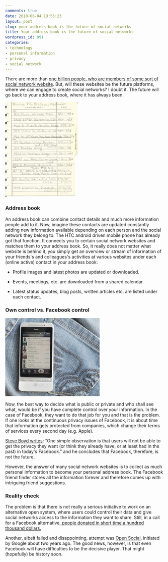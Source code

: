 ```yaml
---
comments: true
date: 2010-06-04 13:55:23
layout: post
slug: your-address-book-is-the-future-of-social-networks
title: Your address book is the future of social networks
wordpress_id: 991
categories:
- technology
- personal information
- privacy
- social network
---
```


There are more than [one billion people, who are members of some sort of social network website](http://en.wikipedia.org/wiki/List_of_social_networking_websites). But, will these websites be the future platforms, where we can engage to create social networks? I doubt it. The future will go back to your address book, where it has always been.

[![Photo by Zheem from Flickr (CC)](/images/In-My-Life-von-zheem1-233x300.jpg)](http://www.flickr.com/photos/zheem/2153364862/)




### Address book


An address book can combine contact details and much more information people add to it. Now, imagine these contacts are updated constantly adding new information available depending on each person and the social network they belong to. The HTC android driven mobile phone has already got that function. It connects you to certain social network websites and matches them to your address book. So, it really does not matter what website is behind it, you simply get an overview or stream of information of your friends's and colleagues's activities at various websites under each (online active) contact in your address book:






	
  * Profile images and latest photos are updated or downloaded.

	
  * Events, meetings, etc. are downloaded from a shared calendar.

	
  * Latest status updates, blog posts, written articles etc. are listed under each contact.







### Own control vs. Facebook control


[![Photo by laihiu from Flickr (CC)](/images/updates-of-contacts-von-laihiu-300x247.jpg)](http://www.nicesoda.com/?p=2109)

Now, the best way to decide what is public or private and who shall see what, would be if you have complete control over your information. In the case of Facebook, they want to do that job for you and that is the problem. If one looks at the continuous privacy issues of Facebook, it is about time that information gets protected from companies, which change their terms of services every second day (e.g. Apple).

[Steve Boyd writes](http://www.stoweboyd.com/message/facebook-apologists-miss-the-point-facebook-isnt-the-future.html): “One simple observation is that users will not be able to get the privacy they want (or think they already have, or at least had in the past) in today's Facebook.” and he concludes that Facebook, therefore, is not the future.

However, the answer of many social network websites is to collect as much personal information to become your personal address book. The Facebook friend finder stores all the information forever and therefore comes up with intriguing friend suggestions.


### Reality check


The problem is that there is not really a serious initiative to work on an alternative open system, where users could control their data and give social networks access to the information they want to share. Still, in a call for a Facebook alternative,[ people donated in short time a hundred thousand dollars.](http://mashable.com/2010/05/13/diaspora/)

Another, albeit failed and disappointing, attempt was [Open Social](http://en.wikipedia.org/wiki/OpenSocial), initiated by Google about two years ago. The good news, however, is that even Facebook will have difficulties to be the decisive player. That might (hopefully) be history soon.
